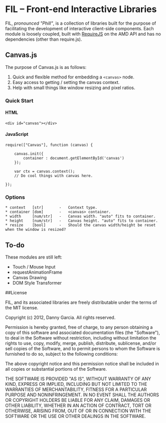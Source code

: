 # FIL – Front-end Interactive Libraries

FIL, *pronounced "Phill"*, is a collection of libraries built for the purpose of facilitating the development of interactive client-side components. Each module is loosely coupled, built with [RequireJS](http://requirejs.org/docs/whyamd.html) on the AMD API and has no dependencies (other than require.js).

## Canvas.js

The purpose of Canvas.js is as follows:

  1. Quick and flexible method for embedding a `<canvas>` node.
  2. Easy access to getting / setting the canvas context.
  3. Help with small things like window resizing and pixel ratios.

### Quick Start

#### HTML
	<div id="canvas"></div>

#### JavaScript
	require(["Canvas"], function (canvas) {
		
		canvas.init({
			container : document.getElementById('canvas')
		});
		
		var ctx = canvas.context();
		// Do cool things with canvas here.
		
	});

### Options

	* context	[str]		-	Context type.
	* container	[dom]		-	<canvas> container.
	* width		[num/str]	-	Canvas width. "auto" fits to container.
	* height	[num/str]	-	Canvas height. "auto" fits to container.
	* resize	[bool]		-	Should the canvas width/height be reset when the window is resized?

## To-do

These modules are still left:

 * Touch / Mouse Input
 * requestAnimationFrame
 * Canvas Drawing
 * DOM Style Transformer
 
##License

FIL, and its associated libraries are freely distributable under the terms of the MIT license.

Copyright (c) 2012, Danny Garcia. All rights reserved.

Permission is hereby granted, free of charge, to any person obtaining a copy of this software and associated documentation
files (the "Software"), to deal in the Software without restriction, including without limitation the rights to use,
copy, modify, merge, publish, distribute, sublicense, and/or sell copies of the Software, and to permit persons to whom the Software is furnished to do so, subject to the following conditions:

The above copyright notice and this permission notice shall be included in all copies or substantial portions of the Software.

THE SOFTWARE IS PROVIDED "AS IS", WITHOUT WARRANTY OF ANY KIND, EXPRESS OR IMPLIED, INCLUDING BUT NOT LIMITED TO THE WARRANTIES OF MERCHANTABILITY, FITNESS FOR A PARTICULAR PURPOSE AND NONINFRINGEMENT. IN NO EVENT SHALL THE AUTHORS OR COPYRIGHT HOLDERS BE LIABLE FOR ANY CLAIM, DAMAGES OR OTHER LIABILITY, WHETHER IN AN ACTION OF CONTRACT, TORT OR OTHERWISE, ARISING FROM, OUT OF OR IN CONNECTION WITH THE SOFTWARE OR THE USE OR OTHER DEALINGS IN THE SOFTWARE.